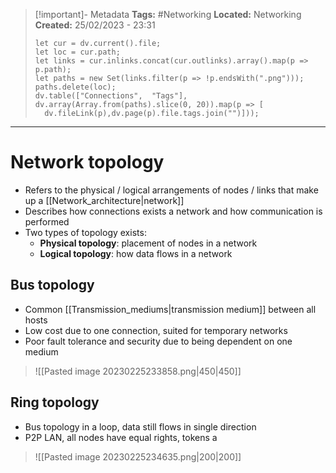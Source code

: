 > [!important]- Metadata
> **Tags:** #Networking 
> **Located:** Networking
> **Created:** 25/02/2023 - 23:31
> ```dataviewjs
>let cur = dv.current().file;
>let loc = cur.path;
>let links = cur.inlinks.concat(cur.outlinks).array().map(p => p.path);
>let paths = new Set(links.filter(p => !p.endsWith(".png")));
>paths.delete(loc);
>dv.table(["Connections",  "Tags"], dv.array(Array.from(paths).slice(0, 20)).map(p => [
>   dv.fileLink(p),dv.page(p).file.tags.join("")]));
> ```

___
# Network topology
- Refers to the physical / logical arrangements of nodes / links that make up a [[Network_architecture|network]]
- Describes how connections exists a network and how communication is performed 
- Two types of topology exists: 
    - **Physical topology**: placement of nodes in a network 
    - **Logical topology**: how data flows in a network 

## Bus topology 
- Common [[Transmission_mediums|transmission medium]] between all hosts
- Low cost due to one connection, suited for temporary networks 
- Poor fault tolerance and security due to being dependent on one medium

> ![[Pasted image 20230225233858.png|450|450]]


## Ring topology 
- Bus topology in a loop, data still flows in single direction
- P2P LAN, all nodes have equal rights, tokens a

> ![[Pasted image 20230225234635.png|200|200]]